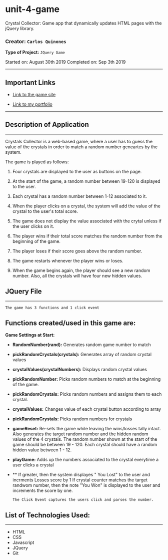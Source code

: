 # unit-4-game
Crystal Collector: Game app that dynamically updates HTML pages with the jQuery library.

### **Creator:** `Carlos Quinones`
**Type of Project:** `JQuery Game`

Started on: August 30th 2019
Completed on: Sep 3th 2019
- - -

## Important Links

* [Link to the game site](https://ceq2000.github.io/unit-4-game)

* [Link to my portfolio](https://ceq2000.github.io/portfolio/portfolio.html)

- - -
## Description of Application
- - -

Crystals Collector is a web-based game, where a user has to guess the value of the crystals in order to match a random number geneartes by the system. 

The game is played as follows:

1. Four crystals are displayed to the user as buttons on the page. 

2. At the start of the game, a random number between 19-120 is displayed to the user. 

3. Each crystal has a random number between 1-12 associated to it. 

4. When the player clicks on a crystal, the system will add the value of the crystal to the user's total score.

5. The game does not display the value associated with the crytal unless if the user clicks on it. 

6. The player wins if their total score matches the random number from the beginning of the game.

7. The player loses if their score goes above the random number.

8. The game restarts whenever the player wins or loses.

9. When the game begins again, the player should see a new random number. Also, all the crystals will have four new hidden values. 

## JQuery File
- - -
`The game has 3 functions and 1 click event`

## Functions created/used in this game are:

**Game Settings at Start:**
 - **RandomNumber(rand):** Generates random game number to match
 - **pickRandomCrystals(crystals):** Generates array of random crystal values
 - **crystalValues(crystalNumbers):** Displays random crystal values

- **pickRandomNumber:** Picks random numbers to match at the beginning of the game.

- **pickRandomCrystals:** Picks random numbers and assigns them to each crystal.

- **crystalValues:** Changes value of each crystal button according to array

- **pickRandomCrystals:** Picks random numbers for crystals

- **gameReset:** Re-sets the game while leaving the wins/losses tally intact. Also generates the target random number and the hidden random values of the 4 crystals. The random number shown at the start of the game should be between 19 - 120.
Each crystal should have a random hidden value between 1 - 12.

- **playGame:** Adds up the numbers associated to the crystal everytime a user clicks a crystal

- ** If greater,  then the system displayes " You Lost" to the user and incrments Losses score by 1
If crystal counter matches the target randwom number, then the note "You Won" is displayed to the user and increments the score by one. 

      The Click Event captures the users click and parses the number.


## List of Technologies Used:
- - - 
- HTML 
- CSS
- Javascript
- JQuery
- Git
